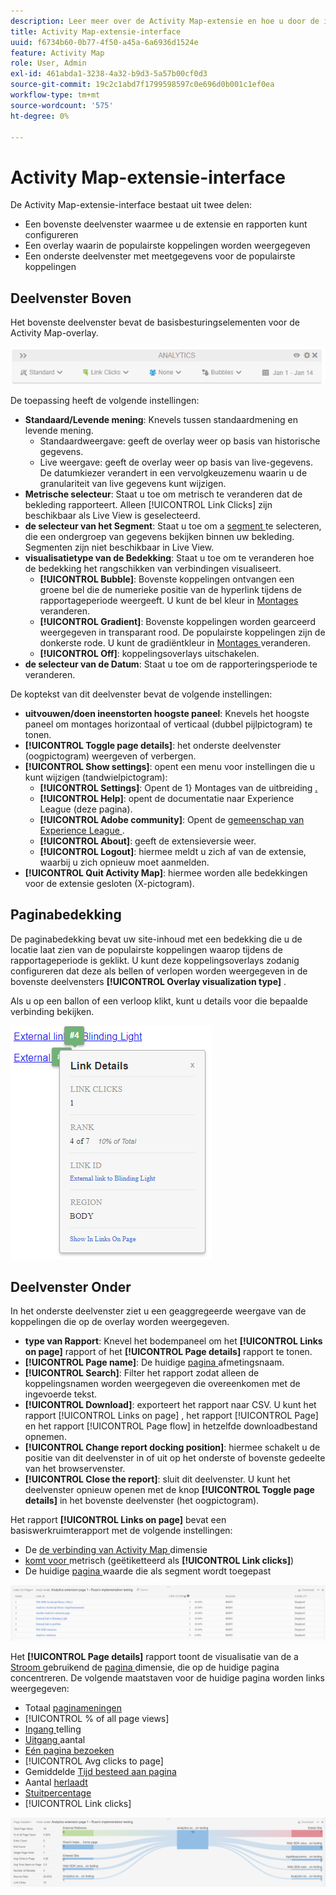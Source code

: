 ```yaml
---
description: Leer meer over de Activity Map-extensie en hoe u door de interface ervan kunt navigeren.
title: Activity Map-extensie-interface
uuid: f6734b60-0b77-4f50-a45a-6a6936d1524e
feature: Activity Map
role: User, Admin
exl-id: 461abda1-3238-4a32-b9d3-5a57b00cf0d3
source-git-commit: 19c2c1abd7f1799598597c0e696d0b001c1ef0ea
workflow-type: tm+mt
source-wordcount: '575'
ht-degree: 0%

---
```


# Activity Map-extensie-interface

De Activity Map-extensie-interface bestaat uit twee delen:

* Een bovenste deelvenster waarmee u de extensie en rapporten kunt configureren
* Een overlay waarin de populairste koppelingen worden weergegeven
* Een onderste deelvenster met meetgegevens voor de populairste koppelingen

## Deelvenster Boven

Het bovenste deelvenster bevat de basisbesturingselementen voor de Activity Map-overlay.

![ Bedekking ](../assets/overlay.png)

De toepassing heeft de volgende instellingen:

* **Standaard/Levende mening**: Knevels tussen standaardmening en levende mening.
   * Standaardweergave: geeft de overlay weer op basis van historische gegevens.
   * Live weergave: geeft de overlay weer op basis van live-gegevens. De datumkiezer verandert in een vervolgkeuzemenu waarin u de granulariteit van live gegevens kunt wijzigen.
* **Metrische selecteur**: Staat u toe om metrisch te veranderen dat de bekleding rapporteert. Alleen [!UICONTROL Link Clicks] zijn beschikbaar als Live View is geselecteerd.
* **de selecteur van het Segment**: Staat u toe om a [ segment ](/help/components/segmentation/seg-overview.md) te selecteren, die een ondergroep van gegevens bekijken binnen uw bekleding. Segmenten zijn niet beschikbaar in Live View.
* **visualisatietype van de Bedekking**: Staat u toe om te veranderen hoe de bedekking het rangschikken van verbindingen visualiseert.
   * **[!UICONTROL Bubble]**: Bovenste koppelingen ontvangen een groene bel die de numerieke positie van de hyperlink tijdens de rapportageperiode weergeeft. U kunt de bel kleur in [ Montages ](settings.md) veranderen.
   * **[!UICONTROL Gradient]**: Bovenste koppelingen worden gearceerd weergegeven in transparant rood. De populairste koppelingen zijn de donkerste rode. U kunt de gradiëntkleur in [ Montages ](settings.md) veranderen.
   * **[!UICONTROL Off]**: koppelingsoverlays uitschakelen.
* **de selecteur van de Datum**: Staat u toe om de rapporteringsperiode te veranderen.

De koptekst van dit deelvenster bevat de volgende instellingen:

* **uitvouwen/doen ineenstorten hoogste paneel**: Knevels het hoogste paneel om montages horizontaal of verticaal (dubbel pijlpictogram) te tonen.
* **[!UICONTROL Toggle page details]**: het onderste deelvenster (oogpictogram) weergeven of verbergen.
* **[!UICONTROL Show settings]**: opent een menu voor instellingen die u kunt wijzigen (tandwielpictogram):
   * **[!UICONTROL Settings]**: Opent de 1&rbrace; Montages van de uitbreiding [.](settings.md)
   * **[!UICONTROL Help]**: opent de documentatie naar Experience League (deze pagina).
   * **[!UICONTROL Adobe community]**: Opent de [ gemeenschap van Experience League ](https://experienceleaguecommunities.adobe.com/).
   * **[!UICONTROL About]**: geeft de extensieversie weer.
   * **[!UICONTROL Logout]**: hiermee meldt u zich af van de extensie, waarbij u zich opnieuw moet aanmelden.
* **[!UICONTROL Quit Activity Map]**: hiermee worden alle bedekkingen voor de extensie gesloten (X-pictogram).

## Paginabedekking

De paginabedekking bevat uw site-inhoud met een bedekking die u de locatie laat zien van de populairste koppelingen waarop tijdens de rapportageperiode is geklikt. U kunt deze koppelingsoverlays zodanig configureren dat deze als bellen of verlopen worden weergegeven in de bovenste deelvensters **[!UICONTROL Overlay visualization type]** .

Als u op een ballon of een verloop klikt, kunt u details voor die bepaalde verbinding bekijken.

![ Bubble van de Verbinding ](../assets/link-bubble.png)

## Deelvenster Onder

In het onderste deelvenster ziet u een geaggregeerde weergave van de koppelingen die op de overlay worden weergegeven.

* **type van Rapport**: Knevel het bodempaneel om het **[!UICONTROL Links on page]** rapport of het **[!UICONTROL Page details]** rapport te tonen.
* **[!UICONTROL Page name]**: De huidige [ pagina ](/help/components/dimensions/page.md) afmetingsnaam.
* **[!UICONTROL Search]**: Filter het rapport zodat alleen de koppelingsnamen worden weergegeven die overeenkomen met de ingevoerde tekst.
* **[!UICONTROL Download]**: exporteert het rapport naar CSV. U kunt het rapport [!UICONTROL Links on page] , het rapport [!UICONTROL Page] en het rapport [!UICONTROL Page flow] in hetzelfde downloadbestand opnemen.
* **[!UICONTROL Change report docking position]**: hiermee schakelt u de positie van dit deelvenster in of uit op het onderste of bovenste gedeelte van het browservenster.
* **[!UICONTROL Close the report]**: sluit dit deelvenster. U kunt het deelvenster opnieuw openen met de knop **[!UICONTROL Toggle page details]** in het bovenste deelvenster (het oogpictogram).

Het rapport **[!UICONTROL Links on page]** bevat een basiswerkruimterapport met de volgende instellingen:

* De [ de verbinding van Activity Map ](/help/components/dimensions/activity-map-link.md) dimensie
* [ komt voor ](/help/components/metrics/occurrences.md) metrisch (geëtiketteerd als **[!UICONTROL Link clicks]**)
* De huidige [ pagina ](/help/components/dimensions/page.md) waarde die als segment wordt toegepast

![ Verbindingen op paginapaneel ](../assets/links-on-page.png)

Het **[!UICONTROL Page details]** rapport toont de visualisatie van de a [ Stroom ](/help/analyze/analysis-workspace/visualizations/c-flow/flow.md) gebruikend de [ pagina ](/help/components/dimensions/page.md) dimensie, die op de huidige pagina concentreren. De volgende maatstaven voor de huidige pagina worden links weergegeven:

* Totaal [ paginameningen ](/help/components/metrics/page-views.md)
* [!UICONTROL % of all page views]
* [ Ingang ](/help/components/metrics/entries.md) telling
* [ Uitgang ](/help/components/metrics/exits.md) aantal
* [Eén pagina bezoeken](/help/components/metrics/single-page-visits.md)
* [!UICONTROL Avg clicks to page]
* Gemiddelde [ Tijd besteed aan pagina ](/help/components/metrics/time-spent.md)
* Aantal [ herlaadt ](/help/components/metrics/reloads.md)
* [Stuitpercentage](/help/components/metrics/bounce-rate.md)
* [!UICONTROL Link clicks]

![Paginadata](../assets/page-details.png)
